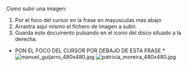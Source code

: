 Como subir una imagen:

1. Por el foco del cursor en la frase en mayusculas mas abajo
2. Arrastra aqui mismo el fichero de imagen a subir.
3. Guarda este documento pulsando en el icono del disco situado a la derecha.


* PON EL FOCO DEL CURSOR POR DEBAJO DE ESTA FRASE *
![manuel_guijarro_480x480.jpg]({{site.baseurl}}/imgs/personas/manuel_guijarro_480x480.jpg)
![patricia_moreira_480x480.jpg]({{site.baseurl}}/imgs/personas/patricia_moreira_480x480.jpg)
